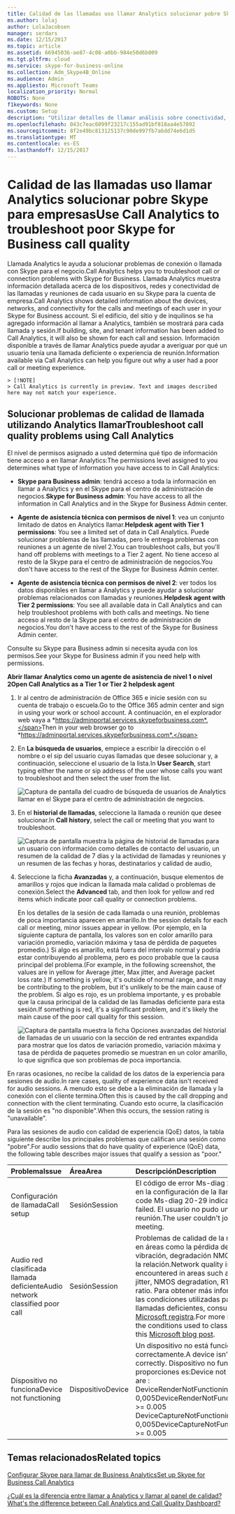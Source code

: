 ```yaml
---
title: Calidad de las llamadas uso llamar Analytics solucionar pobre Skype para empresas
ms.author: lolaj
author: LolaJacobsen
manager: serdars
ms.date: 12/15/2017
ms.topic: article
ms.assetid: 66945036-ae87-4c08-a0bb-984e50d6b009
ms.tgt.pltfrm: cloud
ms.service: skype-for-business-online
ms.collection: Adm_Skype4B_Online
ms.audience: Admin
ms.appliesto: Microsoft Teams
localization_priority: Normal
ROBOTS: None
f1keywords: None
ms.custom: Setup
description: "Utilizar detalles de llamar análisis sobre conectividad, redes y dispositivos para solucionar problemas de usuarios con Skype para llamadas de negocios y reuniones."
ms.openlocfilehash: 043c7eac6099f23217c155ad91bf818aa4e57892
ms.sourcegitcommit: 8f2e49bc813125137c90de997fb7a6dd74e6d1d5
ms.translationtype: MT
ms.contentlocale: es-ES
ms.lasthandoff: 12/15/2017
---
```

# <a name="use-call-analytics-to-troubleshoot-poor-skype-for-business-call-quality"></a><span data-ttu-id="fc3d3-103">Calidad de las llamadas uso llamar Analytics solucionar pobre Skype para empresas</span><span class="sxs-lookup"><span data-stu-id="fc3d3-103">Use Call Analytics to troubleshoot poor Skype for Business call quality</span></span>

<span data-ttu-id="fc3d3-104">Llamada Analytics le ayuda a solucionar problemas de conexión o llamada con Skype para el negocio.</span><span class="sxs-lookup"><span data-stu-id="fc3d3-104">Call Analytics helps you to troubleshoot call or connection problems with Skype for Business.</span></span> <span data-ttu-id="fc3d3-105">Llamada Analytics muestra información detallada acerca de los dispositivos, redes y conectividad de las llamadas y reuniones de cada usuario en su Skype para la cuenta de empresa.</span><span class="sxs-lookup"><span data-stu-id="fc3d3-105">Call Analytics shows detailed information about the devices, networks, and connectivity for the calls and meetings of each user in your Skype for Business account.</span></span> <span data-ttu-id="fc3d3-106">Si el edificio, del sitio y de inquilinos se ha agregado información al llamar a Analytics, también se mostrará para cada llamada y sesión.</span><span class="sxs-lookup"><span data-stu-id="fc3d3-106">If building, site, and tenant information has been added to Call Analytics, it will also be shown for each call and session.</span></span> <span data-ttu-id="fc3d3-107">Información disponible a través de llamar Analytics puede ayudar a averiguar por qué un usuario tenía una llamada deficiente o experiencia de reunión.</span><span class="sxs-lookup"><span data-stu-id="fc3d3-107">Information available via Call Analytics can help you figure out why a user had a poor call or meeting experience.</span></span> 
  
    > [!NOTE]
    > Call Analytics is currently in preview. Text and images described here may not match your experience. 
  
## <a name="troubleshoot-call-quality-problems-using-call-analytics"></a><span data-ttu-id="fc3d3-108">Solucionar problemas de calidad de llamada utilizando Analytics llamar</span><span class="sxs-lookup"><span data-stu-id="fc3d3-108">Troubleshoot call quality problems using Call Analytics</span></span>

<span data-ttu-id="fc3d3-109">El nivel de permisos asignado a usted determina qué tipo de información tiene acceso a en llamar Analytics:</span><span class="sxs-lookup"><span data-stu-id="fc3d3-109">The permissions level assigned to you determines what type of information you have access to in Call Analytics:</span></span>
  
- <span data-ttu-id="fc3d3-110">**Skype para Business admin**: tendrá acceso a toda la información en llamar a Analytics y en el Skype para el centro de administración de negocios.</span><span class="sxs-lookup"><span data-stu-id="fc3d3-110">**Skype for Business admin**: You have access to all the information in Call Analytics and in the Skype for Business Admin center.</span></span>
    
- <span data-ttu-id="fc3d3-111">**Agente de asistencia técnica con permisos de nivel 1**: vea un conjunto limitado de datos en Analytics llamar.</span><span class="sxs-lookup"><span data-stu-id="fc3d3-111">**Helpdesk agent with Tier 1 permissions**: You see a limited set of data in Call Analytics.</span></span> <span data-ttu-id="fc3d3-112">Puede solucionar problemas de las llamadas, pero le entrega problemas con reuniones a un agente de nivel 2.</span><span class="sxs-lookup"><span data-stu-id="fc3d3-112">You can troubleshoot calls, but you'll hand off problems with meetings to a Tier 2 agent.</span></span> <span data-ttu-id="fc3d3-113">No tiene acceso al resto de la Skype para el centro de administración de negocios.</span><span class="sxs-lookup"><span data-stu-id="fc3d3-113">You don't have access to the rest of the Skype for Business Admin center.</span></span>
    
- <span data-ttu-id="fc3d3-114">**Agente de asistencia técnica con permisos de nivel 2**: ver todos los datos disponibles en llamar a Analytics y puede ayudar a solucionar problemas relacionados con llamadas y reuniones.</span><span class="sxs-lookup"><span data-stu-id="fc3d3-114">**Helpdesk agent with Tier 2 permissions**: You see all available data in Call Analytics and can help troubleshoot problems with both calls and meetings.</span></span> <span data-ttu-id="fc3d3-115">No tiene acceso al resto de la Skype para el centro de administración de negocios.</span><span class="sxs-lookup"><span data-stu-id="fc3d3-115">You don't have access to the rest of the Skype for Business Admin center.</span></span>
    
<span data-ttu-id="fc3d3-116">Consulte su Skype para Business admin si necesita ayuda con los permisos.</span><span class="sxs-lookup"><span data-stu-id="fc3d3-116">See your Skype for Business admin if you need help with permissions.</span></span>
  
 <span data-ttu-id="fc3d3-117">**Abrir llamar Analytics como un agente de asistencia de nivel 1 o nivel 2**</span><span class="sxs-lookup"><span data-stu-id="fc3d3-117">**Open Call Analytics as a Tier 1 or Tier 2 helpdesk agent**</span></span>
  
1. <span data-ttu-id="fc3d3-118">Ir al centro de administración de Office 365 e inicie sesión con su cuenta de trabajo o escuela.</span><span class="sxs-lookup"><span data-stu-id="fc3d3-118">Go to the Office 365 admin center and sign in using your work or school account.</span></span> <span data-ttu-id="fc3d3-119">A continuación, en el explorador web vaya a *https://adminportal.services.skypeforbusiness.com*.</span><span class="sxs-lookup"><span data-stu-id="fc3d3-119">Then in your web browser go to *https://adminportal.services.skypeforbusiness.com*.</span></span>
    
2. <span data-ttu-id="fc3d3-120">En **La búsqueda de usuarios**, empiece a escribir la dirección o el nombre o el sip del usuario cuyas llamadas que desee solucionar y, a continuación, seleccione el usuario de la lista.</span><span class="sxs-lookup"><span data-stu-id="fc3d3-120">In **User Search**, start typing either the name or sip address of the user whose calls you want to troubleshoot and then select the user from the list.</span></span>
    
    ![Captura de pantalla del cuadro de búsqueda de usuarios de Analytics llamar en el Skype para el centro de administración de negocios.](../images/db52efc5-dac1-4623-ba72-41e42f0a0fb4.png)
  
3. <span data-ttu-id="fc3d3-122">En el **historial de llamadas**, seleccione la llamada o reunión que desee solucionar.</span><span class="sxs-lookup"><span data-stu-id="fc3d3-122">In **Call history**, select the call or meeting that you want to troubleshoot.</span></span>
    
    ![Captura de pantalla muestra la página de historial de llamadas para un usuario con información como detalles de contacto del usuario, un resumen de la calidad de 7 días y la actividad de llamadas y reuniones y un resumen de las fechas y horas, destinatarios y calidad de audio,](../images/aef80e09-3b37-46db-8e7b-8cf71712349b.png)
  
4. <span data-ttu-id="fc3d3-124">Seleccione la ficha **Avanzadas** y, a continuación, busque elementos de amarillos y rojos que indican la llamada mala calidad o problemas de conexión.</span><span class="sxs-lookup"><span data-stu-id="fc3d3-124">Select the **Advanced** tab, and then look for yellow and red items which indicate poor call quality or connection problems.</span></span>
    
    <span data-ttu-id="fc3d3-125">En los detalles de la sesión de cada llamada o una reunión, problemas de poca importancia aparecen en amarillo.</span><span class="sxs-lookup"><span data-stu-id="fc3d3-125">In the session details for each call or meeting, minor issues appear in yellow.</span></span> <span data-ttu-id="fc3d3-126">(Por ejemplo, en la siguiente captura de pantalla, los valores son en color amarillo para variación promedio, variación máxima y tasa de pérdida de paquetes promedio.) Si algo es amarillo, está fuera del intervalo normal y podría estar contribuyendo al problema, pero es poco probable que la causa principal del problema.</span><span class="sxs-lookup"><span data-stu-id="fc3d3-126">(For example, in the following screenshot, the values are in yellow for Average jitter, Max jitter, and Average packet loss rate.) If something is yellow, it's outside of normal range, and it may be contributing to the problem, but it's unlikely to be the main cause of the problem.</span></span> <span data-ttu-id="fc3d3-127">Si algo es rojo, es un problema importante, y es probable que la causa principal de la calidad de las llamadas deficiente para esta sesión.</span><span class="sxs-lookup"><span data-stu-id="fc3d3-127">If something is red, it's a significant problem, and it's likely the main cause of the poor call quality for this session.</span></span> 
    
    ![Captura de pantalla muestra la ficha Opciones avanzadas del historial de llamadas de un usuario con la sección de red entrantes expandida para mostrar que los datos de variación promedio, variación máxima y tasa de pérdida de paquetes promedio se muestran en un color amarillo, lo que significa que son problemas de poca importancia.](../images/13f314ce-97cf-4bd0-a147-14b177d07040.png)
  
<span data-ttu-id="fc3d3-129">En raras ocasiones, no recibe la calidad de los datos de la experiencia para sesiones de audio.</span><span class="sxs-lookup"><span data-stu-id="fc3d3-129">In rare cases, quality of experience data isn't received for audio sessions.</span></span> <span data-ttu-id="fc3d3-130">A menudo esto se debe a la eliminación de llamada y la conexión con el cliente termina.</span><span class="sxs-lookup"><span data-stu-id="fc3d3-130">Often this is caused by the call dropping and connection with the client terminating.</span></span> <span data-ttu-id="fc3d3-131">Cuando esto ocurre, la clasificación de la sesión es "no disponible".</span><span class="sxs-lookup"><span data-stu-id="fc3d3-131">When this occurs, the session rating is "unavailable".</span></span>
  
<span data-ttu-id="fc3d3-132">Para las sesiones de audio con calidad de experiencia (QoE) datos, la tabla siguiente describe los principales problemas que califican una sesión como "pobre".</span><span class="sxs-lookup"><span data-stu-id="fc3d3-132">For audio sessions that do have quality of experience (QoE) data, the following table describes major issues that qualify a session as "poor."</span></span>
  
|<span data-ttu-id="fc3d3-133">**Problema**</span><span class="sxs-lookup"><span data-stu-id="fc3d3-133">**Issue**</span></span>|<span data-ttu-id="fc3d3-134">**Área**</span><span class="sxs-lookup"><span data-stu-id="fc3d3-134">**Area**</span></span>|<span data-ttu-id="fc3d3-135">**Descripción**</span><span class="sxs-lookup"><span data-stu-id="fc3d3-135">**Description**</span></span>|
|:-----|:-----|:-----|
|<span data-ttu-id="fc3d3-136">Configuración de llamada</span><span class="sxs-lookup"><span data-stu-id="fc3d3-136">Call setup</span></span>  <br/> |<span data-ttu-id="fc3d3-137">Sesión</span><span class="sxs-lookup"><span data-stu-id="fc3d3-137">Session</span></span>  <br/> |<span data-ttu-id="fc3d3-138">El código de error Ms-diag 20-29 indica error en la configuración de la llamada.</span><span class="sxs-lookup"><span data-stu-id="fc3d3-138">The error code Ms-diag 20-29 indicates the call setup failed.</span></span> <span data-ttu-id="fc3d3-139">El usuario no pudo unirse a la llamada o reunión.</span><span class="sxs-lookup"><span data-stu-id="fc3d3-139">The user couldn't join the call or meeting.</span></span>  <br/> |
|<span data-ttu-id="fc3d3-140">Audio red clasificada llamada deficiente</span><span class="sxs-lookup"><span data-stu-id="fc3d3-140">Audio network classified poor call</span></span>  <br/> |<span data-ttu-id="fc3d3-141">Sesión</span><span class="sxs-lookup"><span data-stu-id="fc3d3-141">Session</span></span>  <br/> |<span data-ttu-id="fc3d3-142">Problemas de calidad de la red se encontraron en áreas como la pérdida de paquetes, vibración, degradación NMOS, RTT, u ocultan la relación.</span><span class="sxs-lookup"><span data-stu-id="fc3d3-142">Network quality issues were encountered in areas such as packet loss, jitter, NMOS degradation, RTT, or concealed ratio.</span></span> <span data-ttu-id="fc3d3-143">Para obtener más información acerca de las condiciones utilizadas para clasificar las llamadas deficientes, consulte este [blog de Microsoft registra](https://go.microsoft.com/fwlink/p/?linkid=852133).</span><span class="sxs-lookup"><span data-stu-id="fc3d3-143">For more information about the conditions used to classify poor calls, see this [Microsoft blog post](https://go.microsoft.com/fwlink/p/?linkid=852133).</span></span>  <br/> |
|<span data-ttu-id="fc3d3-144">Dispositivo no funciona</span><span class="sxs-lookup"><span data-stu-id="fc3d3-144">Device not functioning</span></span>  <br/> |<span data-ttu-id="fc3d3-145">Dispositivo</span><span class="sxs-lookup"><span data-stu-id="fc3d3-145">Device</span></span>  <br/> | <span data-ttu-id="fc3d3-146">Un dispositivo no está funcionando correctamente.</span><span class="sxs-lookup"><span data-stu-id="fc3d3-146">A device isn't functioning correctly.</span></span> <span data-ttu-id="fc3d3-147">Dispositivo no funciona proporciones es:</span><span class="sxs-lookup"><span data-stu-id="fc3d3-147">Device not functioning ratios are :</span></span> <br/>  <span data-ttu-id="fc3d3-148">DeviceRenderNotFunctioningEventRatio > = 0,005</span><span class="sxs-lookup"><span data-stu-id="fc3d3-148">DeviceRenderNotFunctioningEventRatio >= 0.005</span></span> <br/>  <span data-ttu-id="fc3d3-149">DeviceCaptureNotFunctioningEventRatio > = 0,005</span><span class="sxs-lookup"><span data-stu-id="fc3d3-149">DeviceCaptureNotFunctioningEventRatio >= 0.005</span></span> <br/> |
   
## <a name="related-topics"></a><span data-ttu-id="fc3d3-150">Temas relacionados</span><span class="sxs-lookup"><span data-stu-id="fc3d3-150">Related topics</span></span>
[<span data-ttu-id="fc3d3-151">Configurar Skype para llamar de Business Analytics</span><span class="sxs-lookup"><span data-stu-id="fc3d3-151">Set up Skype for Business Call Analytics</span></span>](set-up-call-analytics.md)

[<span data-ttu-id="fc3d3-152">¿Cuál es la diferencia entre llamar a Analytics y llamar al panel de calidad?</span><span class="sxs-lookup"><span data-stu-id="fc3d3-152">What's the difference between Call Analytics and Call Quality Dashboard?</span></span>](difference-between-call-analytics-and-call-quality-dashboard.md)


